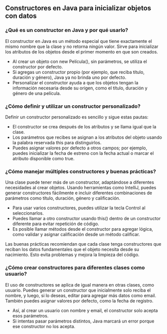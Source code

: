 <h2 align="left"> Constructores en Java para inicializar objetos con datos </h2>

<h3 align="left"> ¿Qué es un constructor en Java y por qué usarlo? </h3>

<p align="left"> El constructor en Java es un método especial que tiene exactamente el mismo nombre que la clase y no retorna ningún valor. Sirve para inicializar los atributos de los objetos desde el primer momento en que son creados.

* Al crear un objeto con new Película(), sin parámetros, se utiliza el constructor por defecto.
* Si agregas un constructor propio (por ejemplo, que reciba título, duración y género), Java ya no brinda uno por defecto.
* Personalizar el constructor ayuda a que los objetos tengan la información necesaria desde su origen, como el título, duración y género de una película.

 </p>

<h3 align="left"> ¿Cómo definir y utilizar un constructor personalizado? </h3>

<p align="left"> Definir un constructor personalizado es sencillo y sigue estas pautas:

* El constructor se crea después de los atributos y se llama igual que la clase.
* Los parámetros que recibes se asignan a los atributos del objeto usando la palabra reservada this para distinguirlos.
* Puedes asignar valores por defecto a otros campos; por ejemplo, puedes inicializar la fecha de estreno con la fecha actual o marcar el atributo disponible como true.

 </p>

<h3 align="left"> ¿Cómo manejar múltiples constructores y buenas prácticas? </h3>

<p align="left"> Una clase puede tener más de un constructor, adaptándose a diferentes necesidades al crear objetos. Usando herramientas como IntelliJ, puedes generar constructores fácilmente e incluir diferentes combinaciones de parámetros como título, duración, género y calificación.

* Para usar varios constructores, puedes utilizar la tecla Control al seleccionarlos.
* Puedes llamar a otro constructor usando this() dentro de un constructor diferente para evitar repetición de código.
* Es posible llamar métodos desde el constructor para agregar lógica, como validar y asignar calificación desde un método calificar.


Las buenas prácticas recomiendan que cada clase tenga constructores que reciban los datos fundamentales que el objeto necesita desde su nacimiento. Esto evita problemas y mejora la limpieza del código.

 </p>

<h3 align="left"> ¿Cómo crear constructores para diferentes clases como usuario? </h3>

<p align="left"> El uso de constructores se aplica de igual manera en otras clases, como usuario. Puedes generar un constructor que inicialmente solo reciba el nombre, y luego, si lo deseas, editar para agregar más datos como email. También puedes asignar valores por defecto, como la fecha de registro.

* Así, al crear un usuario con nombre y email, el constructor solo acepta esos parámetros.
* Si intentas pasar parámetros distintos, Java marcará un error porque ese constructor no los acepta. </p>
